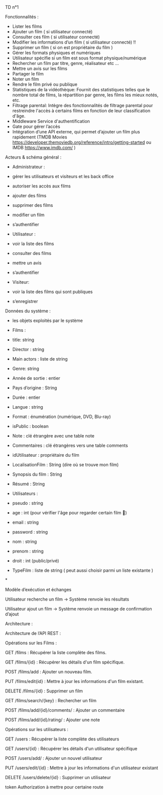 TD n°1


Fonctionnalités :


* Lister les films
* Ajouter un film ( si utilisateur connecté)
* Consulter ces film ( si utilisateur connecté)
* Modifier les informations d’un film ( si utilisateur connecté) !!
* Supprimer un film ( si on est propriétaire du film )
* Gérer les formats physiques et numériques
* Utilisateur spécifie si un film est sous format physique/numérique
* Rechercher un film par titre, genre, réalisateur etc …
* Mettre un avis sur les films
* Partager le film
* Noter un film
* Rendre le film privé ou publique
* Statistiques de la vidéothèque: Fournit des statistiques telles que le nombre total de films, la répartition par genre, les films les mieux notés, etc.
* Filtrage parental: Intègre des fonctionnalités de filtrage parental pour restreindre l'accès à certains films en fonction de leur classification d'âge.
* Middleware Service d'authentification
* Gate pour gérer l’accès
* Intégration d’une API externe, qui permet d’ajouter un film plus rapidement (TMDB Movies https://developer.themoviedb.org/reference/intro/getting-started ou IMDB https://www.imdb.com/  )




Acteurs & schéma général :


* Administrateur :
* gérer les utilisateurs et visiteurs et les back office
* autoriser les accès aux films
* ajouter des films
* supprimer des films
* modifier un film
* s’authentifier
* Utilisateur :
* voir la liste des films
* consulter des films
* mettre un avis
* s’authentifier


* Visiteur:
* voir la liste des films qui sont publiques
* s’enregistrer

Données du système :


* les objets exploités par le système


* Films :
* title: string
* Director : string
* Main actors : liste de string
* Genre: string
* Année de sortie : entier
* Pays d’origine : String
* Durée : entier
* Langue : string
* Format : énumération (numérique, DVD, Blu-ray)
* isPublic : boolean
* Note : clé étrangère avec une table note
* Commentaires : clé étrangères vers une table comments
* idUtilisateur : propriétaire du film
* LocalisationFilm : String (dire où se trouve mon film)
* Synopsis du film : String
* Résumé : String


* Utilisateurs :
* pseudo : string
* age : int (pour vérifier l'âge pour regarder certain film 🔞)
* email : string
* password : string
* nom : string
* prenom : string
* droit : int (public/privé)
* TypeFilm : liste de string ( peut aussi choisir parmi un liste existante )

\*



Modèle d’exécution et échanges

Utilisateur recherche un film -> Système renvoie les résultats

Utilisateur ajout un film -> Système renvoie un message de confirmation d’ajout


























Architecture :






Architecture de l’API REST :

Opérations sur les Films :

GET /films : Récupérer la liste complète des films.

GET /films/{id} : Récupérer les détails d'un film spécifique.

POST /films/add : Ajouter un nouveau film.

PUT /films/edit{id} : Mettre à jour les informations d'un film existant.

DELETE /films/{id} : Supprimer un film

GET /films/search/{key} : Rechercher un film

POST /films/add/{id}/comments/ : Ajouter un commentaire

POST /films/add/{id}/rating/ : Ajouter une note




Opérations sur les utilisateurs :

GET /users : Récupérer la liste complète des utilisateurs

GET /users/{id} : Récupérer les détails d'un utilisateur spécifique

POST /users/add/ : Ajouter un nouvel utilisateur

PUT /users/edit/{id} : Mettre à jour les informations d'un utilisateur existant

DELETE /users/delete/{id} : Supprimer un utilisateur


token Authorization à mettre pour certaine route
